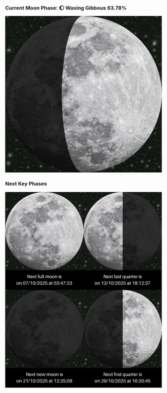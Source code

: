 ### Current Moon Phase: 🌔 Waxing Gibbous 63.78%
![Moon Phase](moonphase.png)
### Next Key Phases
![Gallery](gallery.png)